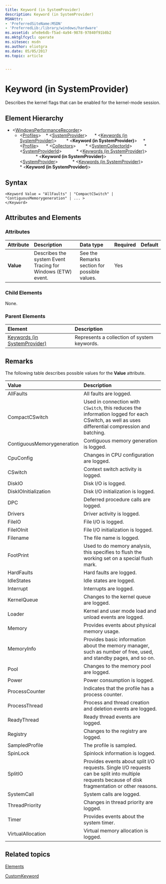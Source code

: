 ```yaml
---
title: Keyword (in SystemProvider)
description: Keyword (in SystemProvider)
MSHAttr:
- 'PreferredSiteName:MSDN'
- 'PreferredLib:/library/windows/hardware'
ms.assetid: afe8e6db-f5ad-4a94-9878-97840f91b8b2
ms.mktglfcycl: operate
ms.sitesec: msdn
ms.author: eliotgra
ms.date: 05/05/2017
ms.topic: article


---
```



# Keyword (in SystemProvider)

Describes the kernel flags that can be enabled for the kernel-mode session.


## Element Hierarchy

* \<[WindowsPerformanceRecorder](windowsperformancerecorder.md)\>
  * \<[Profiles](profiles.md)\>
    * \<[SystemProvider](systemprovider.md)\>
      * \<[Keywords (in SystemProvider)](keywords--in-systemprovider-.md)\>
        * \<**Keyword (in SystemProvider)**\>
    * \<[Profile](profile-wpr.md)\>
      * \<[Collectors](collectors.md)\>
        * \<[SystemCollectorId](systemcollectorid.md)\>
          * \<[SystemProviderId](systemproviderid.md)\>
            * \<[Keywords (in SystemProvider)](keywords--in-systemprovider-.md)\>
              * \<**Keyword (in SystemProvider)**\>
          * \<[SystemProvider](systemprovider.md)\>
            * \<[Keywords (in SystemProvider)](keywords--in-systemprovider-.md)\>
              * \<**Keyword (in SystemProvider)**\>


## Syntax

```
<Keyword Value = "AllFaults" | "CompactCSwitch" | "ContiguousMemorygeneration" | ... >
</Keyword>
```


## Attributes and Elements


### Attributes

| Attribute | Description                                                 | Data type                                    | Required | Default |
| :-------- | :---------------------------------------------------------- | :------------------------------------------- | :------- | :------ |
| **Value** | Describes the system Event Tracing for Windows (ETW) event. | See the Remarks section for possible values. | Yes      |         |


### Child Elements

None.


### Parent Elements

| Element                                                         | Description                                 |
| :-------------------------------------------------------------- | :------------------------------------------ |
| [Keywords (in SystemProvider)](keywords--in-systemprovider-.md) | Represents a collection of system keywords. |


## Remarks

The following table describes possible values for the **Value** attribute.

| Value                      | Description                                                                                                                                       |
| :------------------------- | :------------------------------------------------------------------------------------------------------------------------------------------------ |
| AllFaults                  | All faults are logged.                                                                                                                            |
| CompactCSwitch             | Used in connection with `CSwitch`, this reduces the information logged for each CSwitch, as well as uses differential compression and batching.   |
| ContiguousMemorygeneration | Contiguous memory generation is logged.                                                                                                           |
| CpuConfig                  | Changes in CPU configuration are logged.                                                                                                          |
| CSwitch                    | Context switch activity is logged.                                                                                                                |
| DiskIO                     | Disk I/O is logged.                                                                                                                               |
| DiskIOInitialization       | Disk I/O initialization is logged.                                                                                                                |
| DPC                        | Deferred procedure calls are logged.                                                                                                              |
| Drivers                    | Driver activity is logged.                                                                                                                        |
| FileIO                     | File I/O is logged.                                                                                                                               |
| FileIOInit                 | File I/O initialization is logged.                                                                                                                |
| Filename                   | The file name is logged.                                                                                                                          |
| FootPrint                  | Used to do memory analysis, this specifies to flush the working set on a special flush mark.                                                      |
| HardFaults                 | Hard faults are logged.                                                                                                                           |
| IdleStates                 | Idle states are logged.                                                                                                                           |
| Interrupt                  | Interrupts are logged.                                                                                                                            |
| KernelQueue                | Changes to the kernel queue are logged.                                                                                                           |
| Loader                     | Kernel and user mode load and unload events are logged.                                                                                           |
| Memory                     | Provides events about physical memory usage.                                                                                                      |
| MemoryInfo                 | Provides basic information about the memory manager, such as number of free, used, and standby pages, and so on.                                  |
| Pool                       | Changes to the memory pool are logged.                                                                                                            |
| Power                      | Power consumption is logged.                                                                                                                      |
| ProcessCounter             | Indicates that the profile has a process counter.                                                                                                 |
| ProcessThread              | Process and thread creation and deletion events are logged.                                                                                       |
| ReadyThread                | Ready thread events are logged.                                                                                                                   |
| Registry                   | Changes to the registry are logged.                                                                                                               |
| SampledProfile             | The profile is sampled.                                                                                                                           |
| SpinLock                   | Spinlock information is logged.                                                                                                                   |
| SplitIO                    | Provides events about split I/O requests. Single I/O requests can be split into multiple requests because of disk fragmentation or other reasons. |
| SystemCall                 | System calls are logged.                                                                                                                          |
| ThreadPriority             | Changes in thread priority are logged.                                                                                                            |
| Timer                      | Provides events about the system timer.                                                                                                           |
| VirtualAllocation          | Virtual memory allocation is logged.                                                                                                              |


## Related topics

[Elements](elements.md)

[CustomKeyword](customkeyword.md)

